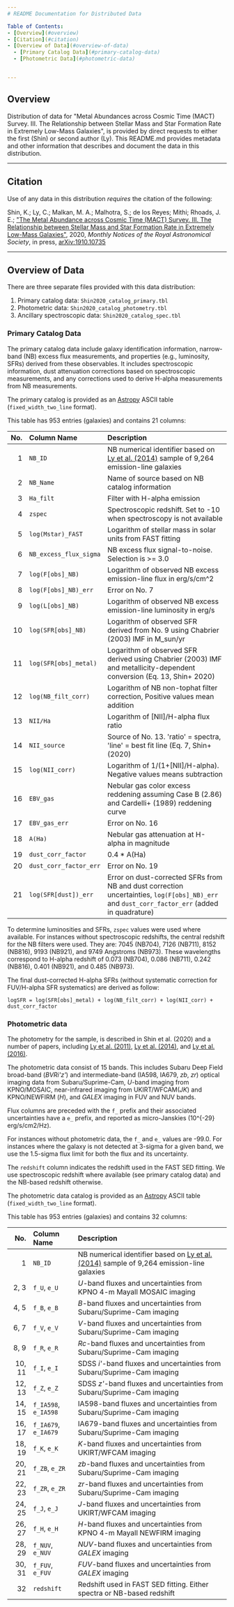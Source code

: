 ```yaml
---
# README Documentation for Distributed Data

Table of Contents:
- [Overview](#overview)
- [Citation](#citation)
- [Overview of Data](#overview-of-data)
  - [Primary Catalog Data](#primary-catalog-data)
  - [Photometric Data](#photometric-data)


---
```

## Overview

Distribution of data for "Metal Abundances across Cosmic Time (MACT) Survey.
III. The Relationship between Stellar Mass and Star Formation Rate in
Extremely Low-Mass Galaxies", is provided by direct requests to either the
first (Shin) or second author (Ly). This README.md provides metadata and other
information that describes and document the data in this distribution.


---
## Citation

Use of any data in this distribution *requires* the citation of the following:

Shin, K.; Ly, C.; Malkan, M. A.; Malhotra, S.; de los Reyes; Mithi; Rhoads, J. E.;
["The Metal Abundance across Cosmic Time (MACT) Survey. III. The Relationship between Stellar Mass and Star Formation Rate in Extremely Low-Mass Galaxies"](https://doi.org/10.1093/mnras/staa3307),
2020, _Monthly Notices of the Royal Astronomical Society_, in press, 
[arXiv:1910.10735](https://arxiv.org/abs/1910.10735)


---
## Overview of Data

There are three separate files provided with this data distribution:
 1. Primary catalog data: `Shin2020_catalog_primary.tbl`
 2. Photometric data: `Shin2020_catalog_photometry.tbl`
 3. Ancillary spectroscopic data: `Shin2020_catalog_spec.tbl`


### Primary Catalog Data

The primary catalog data include galaxy identification information,
narrow-band (NB) excess flux measurements, and properties (e.g., luminosity,
SFRs) derived from these observables. It includes spectroscopic information,
dust attenuation corrections based on spectroscopic measurements, and any
corrections used to derive H-alpha measurements from NB measurements.

The primary catalog is provided as an [Astropy](https://astropy.org) ASCII table
(`fixed_width_two_line` format).

This table has 953 entries (galaxies) and contains 21 columns:

| No. | Column Name            | Description  |
|----:|:-----------------------|:-------------|
|  1  | `NB_ID`                | NB numerical identifier based on [Ly et al. (2014)](https://iopscience.iop.org/article/10.1088/0004-637X/780/2/122) sample of 9,264 emission-line galaxies |
|  2  | `NB_Name`              | Name of source based on NB catalog information |
|  3  | `Ha_filt`              | Filter with H-alpha emission |
|  4  | `zspec`                | Spectroscopic redshift. Set to -10 when spectroscopy is not available |
|  5  | `log(Mstar)_FAST`      | Logarithm of stellar mass in solar units from FAST fitting |
|  6  | `NB_excess_flux_sigma` | NB excess flux signal-to-noise. Selection is >= 3.0 |
|  7  | `log(F[obs]_NB)`       | Logarithm of observed NB excess emission-line flux in erg/s/cm^2 |
|  8  | `log(F[obs]_NB)_err`   | Error on No. 7 | 
|  9  | `log(L[obs]_NB)`       | Logarithm of observed NB excess emission-line luminosity in erg/s |
| 10  | `log(SFR[obs]_NB)`     | Logarithm of observed SFR derived from No. 9 using Chabrier (2003) IMF in M_sun/yr |
| 11  | `log(SFR[obs]_metal)`  | Logarithm of observed SFR derived using Chabrier (2003) IMF and metallicity-dependent conversion (Eq. 13, Shin+ 2020) |
| 12  | `log(NB_filt_corr)`    | Logarithm of NB non-tophat filter correction, Positive values mean addition |
| 13  | `NII/Ha`               | Logarithm of [NII]/H-alpha flux ratio |
| 14  | `NII_source`           | Source of No. 13. 'ratio' = spectra, 'line' = best fit line (Eq. 7, Shin+ (2020) |
| 15  | `log(NII_corr)`        | Logarithm of 1/(1+[NII]/H-alpha). Negative values means subtraction |
| 16  | `EBV_gas`              | Nebular gas color excess reddening assuming Case B (2.86) and Cardelli+ (1989) reddening curve |
| 17  | `EBV_gas_err`          | Error on No. 16 |
| 18  | `A(Ha)`                | Nebular gas attenuation at H-alpha in magnitude|
| 19  | `dust_corr_factor`     | 0.4 * A(Ha) |
| 20  | `dust_corr_factor_err` | Error on No. 19 |
| 21  | `log(SFR[dust])_err`   | Error on dust-corrected SFRs from NB and dust correction uncertainties, `log(F[obs]_NB)_err` and `dust_corr_factor_err` (added in quadrature) |

To determine luminosities and SFRs, `zspec` values were used where available.
For instances without spectroscopic redshifts, the central redshift for the NB
filters were used. They are: 7045 (NB704), 7126 (NB711), 8152 (NB816), 9193 (NB921),
and 9749 Angstroms (NB973). These wavelengths correspond to H-alpha redshift
of 0.073 (NB704), 0.086 (NB711), 0.242 (NB816), 0.401 (NB921), and 0.485 (NB973).

The final dust-corrected H-alpha SFRs (without systematic correction for
FUV/H-alpha SFR systematics) are derived as follow:

```
logSFR = log(SFR[obs]_metal) + log(NB_filt_corr) + log(NII_corr) + dust_corr_factor
```

### Photometric data

The photometry for the sample, is described in Shin et al. (2020)
and a number of papers, including [Ly et al. (2011)](https://doi.org/10.1088/0004-637X/735/2/91),
[Ly et al. (2014)](https://doi.org/10.1088/0004-637X/780/2/122), and
[Ly et al. (2016)](https://doi.org/10.3847/0067-0049/226/1/5).

The photometric data consist of 15 bands. This includes Subaru Deep Field
broad-band (_BVRi'z'_) and intermediate-band (IA598, IA679, _zb_, _zr_)
optical imaging data from Subaru/Suprime-Cam, _U_-band imaging from
KPNO/MOSAIC, near-infrared imaging from UKIRT/WFCAM(_JK_) and KPNO/NEWFIRM
(_H_), and _GALEX_ imaging in FUV and NUV bands.

Flux columns are preceded with the `f_` prefix and their associated uncertainties
have a `e_` prefix, and reported as micro-Janskies (10^{-29} erg/s/cm2/Hz).

For instances without photometric data, the `f_` and `e_` values are -99.0.
For instances where the galaxy is not detected at 3-sigma for a given band,
we use the 1.5-sigma flux limit for both the flux and its uncertainty.

The `redshift` column indicates the redshift used in the FAST SED fitting.
We use spectroscopic redshift where available (see primary catalog data)
and the NB-based redshift otherwise.

The photometric data catalog is provided as an [Astropy](https://astropy.org)
ASCII table (`fixed_width_two_line` format).

This table has 953 entries (galaxies) and contains 32 columns:

| No.    | Column Name            | Description  |
|-------:|:-----------------------|:-------------|
|      1 | `NB_ID`                | NB numerical identifier based on [Ly et al. (2014)](https://iopscience.iop.org/article/10.1088/0004-637X/780/2/122) sample of 9,264 emission-line galaxies |
|  2,  3 | `f_U`, `e_U`           | _U_-band fluxes and uncertainties from KPNO 4-m Mayall MOSAIC imaging |
|  4,  5 | `f_B`, `e_B`           | _B_-band fluxes and uncertainties from Subaru/Suprime-Cam imaging |
|  6,  7 | `f_V`, `e_V`           | _V_-band fluxes and uncertainties from Subaru/Suprime-Cam imaging |
|  8,  9 | `f_R`, `e_R`           | _Rc_-band fluxes and uncertainties from Subaru/Suprime-Cam imaging |
| 10, 11 | `f_I`, `e_I`           | SDSS _i'_-band fluxes and uncertainties from Subaru/Suprime-Cam imaging |
| 12, 13 | `f_Z`, `e_Z`           | SDSS _z'_-band fluxes and uncertainties from Subaru/Suprime-Cam imaging |
| 14, 15 | `f_IA598`, `e_IA598`   | IA598-band fluxes and uncertainties from Subaru/Suprime-Cam imaging |
| 16, 17 | `f_IA679`, `e_IA679`   | IA679-band fluxes and uncertainties from Subaru/Suprime-Cam imaging |
| 18, 19 | `f_K`, `e_K`           | _K_-band fluxes and uncertainties from UKIRT/WFCAM imaging |
| 20, 21 | `f_ZB`, `e_ZR`         | _zb_-band fluxes and uncertainties from Subaru/Suprime-Cam imaging |
| 22, 23 | `f_ZR`, `e_ZR`         | _zr_-band fluxes and uncertainties from Subaru/Suprime-Cam imaging |
| 24, 25 | `f_J`, `e_J`           | _J_-band fluxes and uncertainties from UKIRT/WFCAM imaging |
| 26, 27 | `f_H`, `e_H`           | _H_-band fluxes and uncertainties from KPNO 4-m Mayall NEWFIRM imaging |
| 28, 29 | `f_NUV`, `e_NUV`       | _NUV_-band fluxes and uncertainties from _GALEX_ imaging |
| 30, 31 | `f_FUV`, `e_FUV`       | _FUV_-band fluxes and uncertainties from _GALEX_ imaging |
|     32 | `redshift`             | Redshift used in FAST SED fitting. Either spectra or NB-based redshift |
